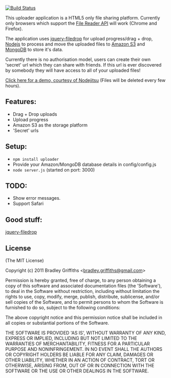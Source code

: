 [![Build Status](https://secure.travis-ci.org/bradleyg/uploader.png)](http://travis-ci.org/bradleyg/uploader)  
  
This uploader application is a HTML5 only file sharing platform. Currently only browsers which support the [File Reader API](http://www.html5rocks.com/en/tutorials/file/dndfiles/) will work (Chrome and Firefox).   

The application uses [jquery-filedrop](https://github.com/weixiyen/jquery-filedrop) for upload progress/drag + drop, [Nodejs](http://nodejs.org) to process and move the uploaded files to [Amazon S3](http://aws.amazon.com/s3/) and [MongoDB](http://www.mongodb.org/) to store it's data.  

Currently there is no authorisation model, users can create their own 'secret' url which they can share with friends. If this url is ever discovered by somebody they will have access to all of your uploaded files!

[Click here for a demo, courtesy of Nodejitsu](http://uploader.nodejitsu.com) (Files will be deleted every few hours).

## Features:
* Drag + Drop uploads
* Upload progress
* Amazon S3 as the storage platform
* 'Secret' urls

## Setup:
* `npm install uploader`  
* Provide your Amazon/MongoDB database details in config/config.js
* `node server.js` (started on port: 3000)  
  
## TODO:
* Show error messages.
* Support Safari

## Good stuff:
[jquery-filedrop](https://github.com/weixiyen/jquery-filedrop)  

## License 

(The MIT License)

Copyright (c) 2011 Bradley Griffiths &lt;bradley.griffiths@gmail.com&gt;

Permission is hereby granted, free of charge, to any person obtaining
a copy of this software and associated documentation files (the
'Software'), to deal in the Software without restriction, including
without limitation the rights to use, copy, modify, merge, publish,
distribute, sublicense, and/or sell copies of the Software, and to
permit persons to whom the Software is furnished to do so, subject to
the following conditions:

The above copyright notice and this permission notice shall be
included in all copies or substantial portions of the Software.

THE SOFTWARE IS PROVIDED 'AS IS', WITHOUT WARRANTY OF ANY KIND,
EXPRESS OR IMPLIED, INCLUDING BUT NOT LIMITED TO THE WARRANTIES OF
MERCHANTABILITY, FITNESS FOR A PARTICULAR PURPOSE AND NONINFRINGEMENT.
IN NO EVENT SHALL THE AUTHORS OR COPYRIGHT HOLDERS BE LIABLE FOR ANY
CLAIM, DAMAGES OR OTHER LIABILITY, WHETHER IN AN ACTION OF CONTRACT,
TORT OR OTHERWISE, ARISING FROM, OUT OF OR IN CONNECTION WITH THE
SOFTWARE OR THE USE OR OTHER DEALINGS IN THE SOFTWARE.